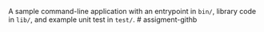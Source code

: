 A sample command-line application with an entrypoint in `bin/`, library code
in `lib/`, and example unit test in `test/`.
#   a s s i g m e n t - g i t h b  
 